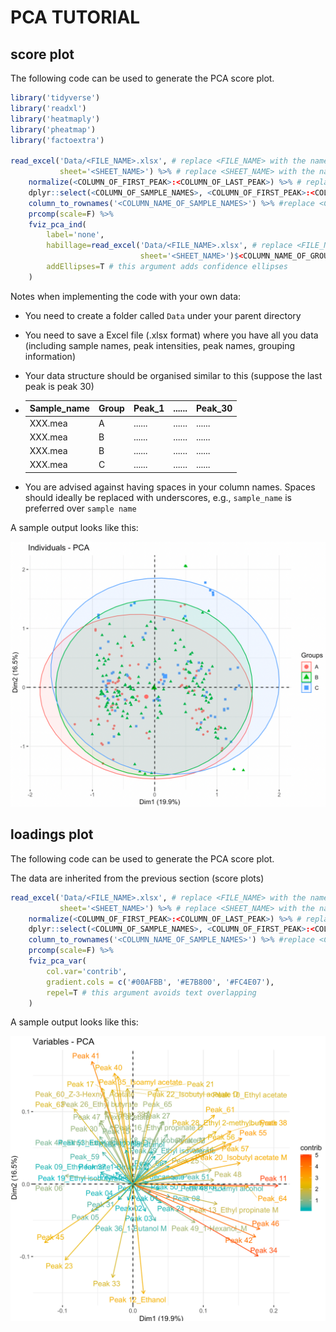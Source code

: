 # PCA TUTORIAL

## score plot

The following code can be used to generate the PCA score plot. 

```R
library('tidyverse')
library('readxl')
library('heatmaply')
library('pheatmap')
library('factoextra')

read_excel('Data/<FILE_NAME>.xlsx', # replace <FILE_NAME> with the name of your results spreadsheet (do not remove the enclosing single quotation marks)
           sheet='<SHEET_NAME>') %>% # replace <SHEET_NAME> with the name of sheet where you have your data (do not remove the enclosing single quotation marks)
    normalize(<COLUMN_OF_FIRST_PEAK>:<COLUMN_OF_LAST_PEAK>) %>% # replace <COLUMN_OF_FIRST_PEAK> with the column number of the first peak, replace <COLUMN_OF_LAST_PEAK> with the column number of the last peak
    dplyr::select(<COLUMN_OF_SAMPLE_NAMES>, <COLUMN_OF_FIRST_PEAK>:<COLUMN_OF_LAST_PEAK>) %>% #replace <COLUMN_OF_SAMPLE_NAMES> with the column number of the column where you stored your sample names, replace <COLUMN_OF_FIRST_PEAK> with the column number of the first peak, replace <COLUMN_OF_LAST_PEAK> with the column number of the last peak
    column_to_rownames('<COLUMN_NAME_OF_SAMPLE_NAMES>') %>% #replace <COLUMN_OF_SAMPLE_NAMES> with the column number of the column where you store your sample names (do not remove the enclosing single quotation marks)
    prcomp(scale=F) %>% 
    fviz_pca_ind(
        label='none',
        habillage=read_excel('Data/<FILE_NAME>.xlsx', # replace <FILE_NAME> with the name of your results spreadsheet, do not remove the enclosing single quotation marks
                             sheet='<SHEET_NAME>')$<COLUMN_NAME_OF_GROUP_NAMES>, # replace <SHEET_NAME> with the name of sheet where you have your data (do not remove the enclosing single quotation marks), replace <COLUMN_NAME_OF_GROUP_NAMES> with the name of the column where you store your grouping information
        addEllipses=T # this argument adds confidence ellipses
    )
```

Notes when implementing the code with your own data:

- You need to create a folder called `Data` under your parent directory

- You need to save a Excel file (.xlsx format) where you have all you data (including sample names, peak intensities, peak names, grouping information)

- Your data structure should be organised similar to this (suppose the last peak is peak 30)

- | Sample_name | Group | Peak_1 | ...... | Peak_30 |
  | ----------- | ----- | ------ | ------ | ------- |
  | XXX.mea     | A     | ...... | ...... | ......  |
  | XXX.mea     | B     | ...... | ...... | ......  |
  | XXX.mea     | B     | ...... | ...... | ......  |
  | XXX.mea     | C     | ...... | ...... | ......  |

- You are advised against having spaces in your column names. Spaces should ideally be replaced with underscores, e.g., `sample_name` is preferred over `sample name`


A sample output looks like this:

![PCA](Images/sample_pca.png)

## loadings plot

The following code can be used to generate the PCA score plot.

The data are inherited from the previous section (score plots)

```R
read_excel('Data/<FILE_NAME>.xlsx', # replace <FILE_NAME> with the name of your results spreadsheet (do not remove the enclosing single quotation marks)
           sheet='<SHEET_NAME>') %>% # replace <SHEET_NAME> with the name of sheet where you have your data (do not remove the enclosing single quotation marks)
    normalize(<COLUMN_OF_FIRST_PEAK>:<COLUMN_OF_LAST_PEAK>) %>% # replace <COLUMN_OF_FIRST_PEAK> with the column number of the first peak, replace <COLUMN_OF_LAST_PEAK> with the column number of the last peak
    dplyr::select(<COLUMN_OF_SAMPLE_NAMES>, <COLUMN_OF_FIRST_PEAK>:<COLUMN_OF_LAST_PEAK>) %>% #replace <COLUMN_OF_SAMPLE_NAMES> with the column number of the column where you stored your sample names, replace <COLUMN_OF_FIRST_PEAK> with the column number of the first peak, replace <COLUMN_OF_LAST_PEAK> with the column number of the last peak
    column_to_rownames('<COLUMN_NAME_OF_SAMPLE_NAMES>') %>% #replace <COLUMN_OF_SAMPLE_NAMES> with the column number of the column where you store your sample names (do not remove the enclosing single quotation marks)
    prcomp(scale=F) %>% 
    fviz_pca_var(
        col.var='contrib',
        gradient.cols = c('#00AFBB', '#E7B800', '#FC4E07'),
        repel=T # this argument avoids text overlapping
    )
```

A sample output looks like this:

![loadings plot](Images/loadings_plot.png)

